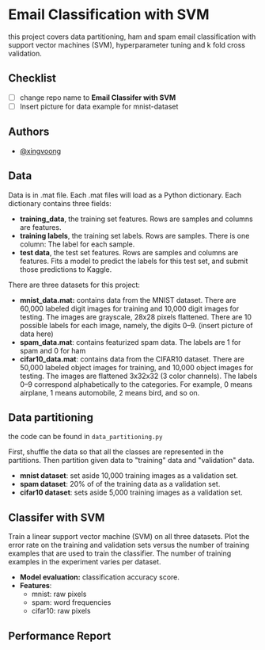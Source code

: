 # Email Classification with SVM
this project covers data partitioning, ham and spam email classification with support vector machines (SVM),
hyperparameter tuning and k fold cross validation.
## Checklist
- [ ] change repo name to **Email Classifer with SVM**
- [ ] Insert picture for data example for mnist-dataset

## Authors
- [@xingvoong](https://github.com/xingvoong)

## Data
Data is in .mat file.  Each .mat files will load as a Python dictionary.  Each dictionary contains three fields:
- **training_data**, the training set features. Rows are samples and columns are features.
- **training labels**, the training set labels. Rows are samples. There is one column: The label for each sample.
- **test data**, the test set features. Rows are samples and columns are features.  Fits a model to predict the labels for this test set, and submit those predictions to Kaggle.

There are three datasets for this project:
- **mnist_data.mat:** contains data from the MNIST dataset. There are 60,000 labeled digit images for training and 10,000 digit images for testing. The images are grayscale, 28x28 pixels flattened. There are 10 possible labels for each image, namely, the digits 0–9.
(insert picture of data here)
- **spam_data.mat**: contains featurized spam data. The labels are 1 for spam and 0 for ham
- **cifar10_data.mat**: contains data from the CIFAR10 dataset. There are 50,000 labeled object images for training, and 10,000 object images for testing. The images are flattened 3x32x32 (3 color channels). The labels 0–9 correspond alphabetically to the categories. For example, 0 means airplane, 1 means automobile, 2 means bird, and so on.

## Data partitioning
the code can be found in `data_partitioning.py`

First, shuffle the data so that all the classes are represented in the partitions.  Then partition given data to "training" data and "validation" data.
- **mnist dataset**: set aside 10,000 training images as a validation set.
- **spam dataset**: 20% of of the training data as a validation set.
- **cifar10 dataset**: sets aside 5,000 training images as a validation set.

## Classifer with SVM
Train a linear support vector machine (SVM) on all three datasets. Plot the error rate on the training
and validation sets versus the number of training examples that are used to train the classifier.
The number of training examples in the experiment varies per dataset.

- **Model evaluation:** classification accuracy score.
- **Features**:
    - mnist: raw pixels
    - spam: word frequencies
    - cifar10: raw pixels




## Performance Report
